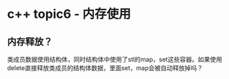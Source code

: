 # c++ topic6 - 内存使用


## 内存释放？

类成员数据使用结构体，同时结构体中使用了stl的map，set这些容器。如果使用delete直接释放类成员的结构体数据，里面set，map会被自动释放掉吗？



